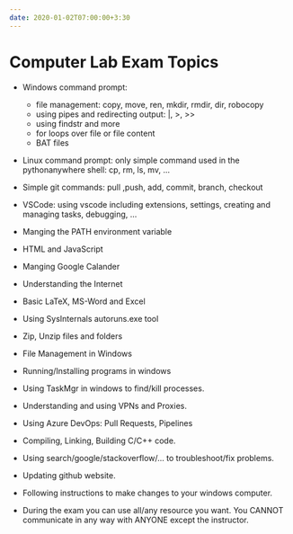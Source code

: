 ```yaml
---
date: 2020-01-02T07:00:00+3:30
---
```

# Computer Lab Exam Topics
* Windows command prompt:
    * file management: copy, move, ren, mkdir, rmdir, dir, robocopy
    * using pipes and redirecting output: \|, >, >>
    * using findstr and more
    * for loops over file or file content
    * BAT files
* Linux command prompt: only simple command used in the pythonanywhere shell: cp, rm, ls, mv, ...
* Simple git commands: pull ,push, add, commit, branch, checkout
* VSCode: using vscode including extensions, settings, creating and managing tasks, debugging, ...
* Manging the PATH environment variable
* HTML and JavaScript
* Manging Google Calander
* Understanding the Internet
* Basic LaTeX, MS-Word and Excel
* Using SysInternals autoruns.exe tool
* Zip, Unzip files and folders
* File Management in Windows
* Running/Installing programs in windows
* Using TaskMgr in windows to find/kill processes.
* Understanding and using VPNs and Proxies.
* Using Azure DevOps: Pull Requests, Pipelines
* Compiling, Linking, Building C/C++ code.
* Using search/google/stackoverflow/... to troubleshoot/fix problems.
* Updating github website.
* Following instructions to make changes to your windows computer.

* During the exam you can use all/any resource you want. You CANNOT communicate in any way with ANYONE except the instructor.

